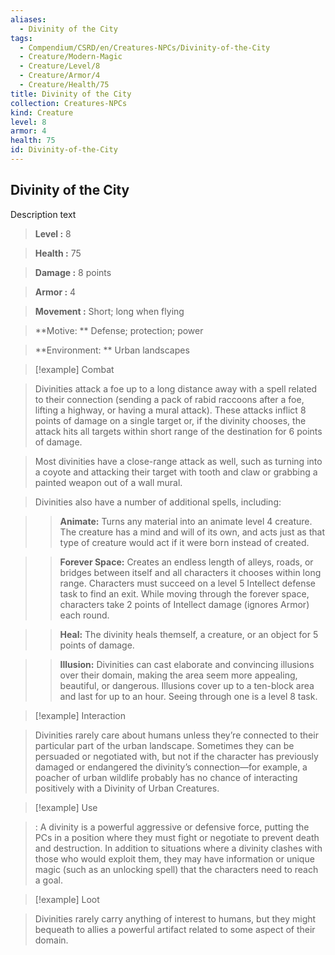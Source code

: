 ```yaml
---
aliases:
  - Divinity of the City
tags:
  - Compendium/CSRD/en/Creatures-NPCs/Divinity-of-the-City
  - Creature/Modern-Magic
  - Creature/Level/8
  - Creature/Armor/4
  - Creature/Health/75
title: Divinity of the City
collection: Creatures-NPCs
kind: Creature
level: 8
armor: 4
health: 75
id: Divinity-of-the-City
---
```

## Divinity of the City  
  
Description text  
  
> **Level :**  8  
> **Health :** 75    
> **Damage :** 8 points    
> **Armor :**  4  
> **Movement :**  Short; long when flying   
> **Motive: **  Defense; protection; power   
> **Environment: ** Urban landscapes   
  
>[!example] Combat     
> Divinities attack a foe up to a long distance away with a spell related to their connection (sending a pack of rabid raccoons after a foe, lifting a highway, or having a mural attack). These attacks inflict 8 points of damage on a single target or, if the divinity chooses, the attack hits all targets within short range of the destination for 6 points of damage.    
>                                      
> Most divinities have a close-range attack as well, such as turning into a coyote and attacking their target with tooth and claw or grabbing a painted weapon out of a wall mural.   
>    
> Divinities also have a number of additional spells, including:  
> >**Animate:** Turns any material into an animate level 4 creature. The creature has a mind and will of its own, and acts just as that type of creature would act if it were born instead of created.   
>   
>>**Forever Space:** Creates an endless length of alleys, roads, or bridges between itself and all characters it chooses within long range. Characters must succeed on a level 5 Intellect defense task to find an exit. While moving through the forever space, characters take 2 points of Intellect damage (ignores Armor) each round.     
>   
>>  **Heal:** The divinity heals themself, a creature, or an object for 5 points of damage.     
>  
>> **Illusion:** Divinities can cast elaborate and convincing illusions over their domain, making the area seem more appealing, beautiful, or dangerous. Illusions cover up to a ten-block area and last for up to an hour. Seeing through one is a level 8 task.   
  
> [!example] Interaction   
> Divinities rarely care about humans unless they’re connected to their particular part of the urban landscape. Sometimes they can be persuaded or negotiated with, but not if the character has previously damaged or endangered the divinity’s connection—for example, a poacher of urban wildlife probably has no chance of interacting positively with a Divinity of Urban Creatures.    
  
> [!example] Use   
> : A divinity is a powerful aggressive or defensive force, putting the PCs in a position where they must fight or negotiate to prevent death and destruction. In addition to situations where a divinity clashes with those who would exploit them, they may have information or unique magic (such as an unlocking spell) that the characters need to reach a goal.   
  
> [!example] Loot    
> Divinities rarely carry anything of interest to humans, but they might bequeath to allies a powerful artifact related to some aspect of their domain.  
    
